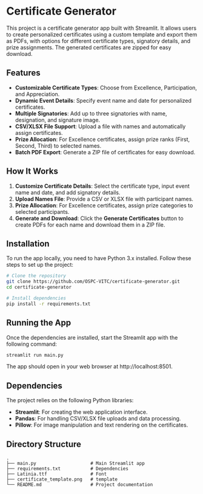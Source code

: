 # Certificate Generator 

This project is a certificate generator app built with Streamlit. It allows users to create personalized certificates using a custom template and export them as PDFs, with options for different certificate types, signatory details, and prize assignments. The generated certificates are zipped for easy download.

## Features
- **Customizable Certificate Types**: Choose from Excellence, Participation, and Appreciation.
- **Dynamic Event Details**: Specify event name and date for personalized certificates.
- **Multiple Signatories**: Add up to three signatories with name, designation, and signature image.
- **CSV/XLSX File Support**: Upload a file with names and automatically assign certificates.
- **Prize Allocation**: For Excellence certificates, assign prize ranks (First, Second, Third) to selected names.
- **Batch PDF Export**: Generate a ZIP file of certificates for easy download.

## How It Works
1. **Customize Certificate Details**: Select the certificate type, input event name and date, and add signatory details.
2. **Upload Names File**: Provide a CSV or XLSX file with participant names.
3. **Prize Allocation**: For Excellence certificates, assign prize categories to selected participants.
4. **Generate and Download**: Click the **Generate Certificates** button to create PDFs for each name and download them in a ZIP file.

## Installation
To run the app locally, you need to have Python 3.x installed. Follow these steps to set up the project:

```bash
# Clone the repository
git clone https://github.com/OSPC-VITC/certificate-generator.git
cd certificate-generator

# Install dependencies
pip install -r requirements.txt
```
## Running the App
Once the dependencies are installed, start the Streamlit app with the following command:

```bash
streamlit run main.py
```
The app should open in your web browser at http://localhost:8501.
## Dependencies
The project relies on the following Python libraries:
- **Streamlit**: For creating the web application interface.
- **Pandas**: For handling CSV/XLSX file uploads and data processing.
- **Pillow**: For image manipulation and text rendering on the certificates.

## Directory Structure
```plaintext
.
├── main.py                    # Main Streamlit app
├── requirements.txt           # Dependencies
├── Latinia.ttf                # Font
├── certificate_template.png   # template
└── README.md                  # Project documentation
```
